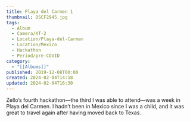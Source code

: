 ```yaml
---
title: Playa del Carmen 1
thumbnail: DSCF2945.jpg
tags:
  - Album
  - Camera/XT-2
  - Location/Playa-del-Carman
  - Location/Mexico
  - Hackathon
  - Period/pre-COVID
category:
  - "[[Albums]]"
published: 2019-12-08T00:00
created: 2024-02-04T14:18
updated: 2024-02-04T16:30
---
```

Zello’s fourth hackathon—the third I was able to attend—was a week in Playa del Carmen. I hadn’t been in Mexico since I was a child, and it was great to travel again after having moved back to Texas.
